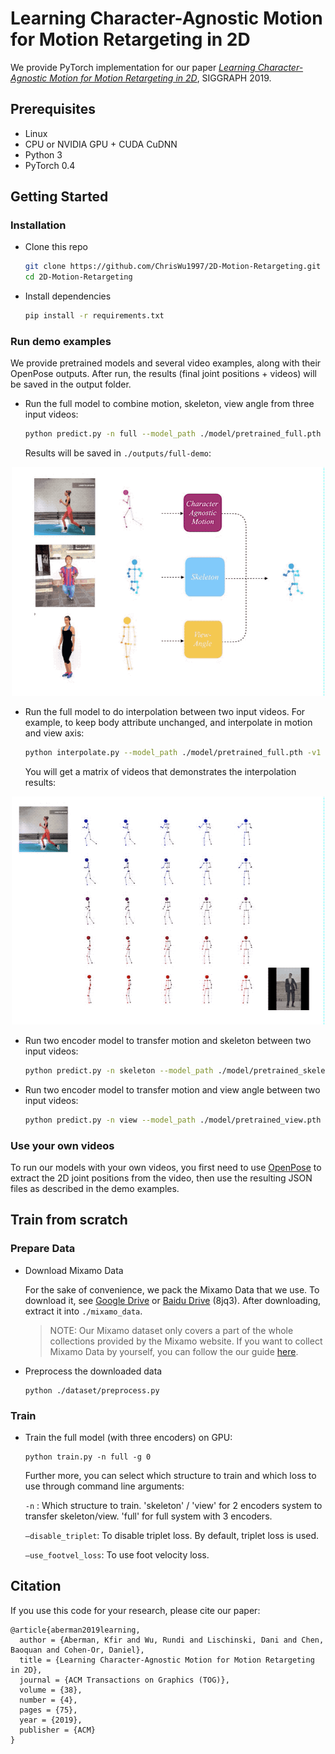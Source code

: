 # Learning Character-Agnostic Motion for Motion Retargeting in 2D

We provide PyTorch implementation for our paper [_Learning Character-Agnostic Motion for Motion Retargeting in 2D_](https://motionretargeting2d.github.io/), SIGGRAPH 2019.


## Prerequisites

- Linux
- CPU or NVIDIA GPU + CUDA CuDNN
- Python 3
- PyTorch 0.4



## Getting Started

### Installation

- Clone this repo

  ```bash
  git clone https://github.com/ChrisWu1997/2D-Motion-Retargeting.git
  cd 2D-Motion-Retargeting
  ```

- Install dependencies

  ```bash
  pip install -r requirements.txt
  ```



### Run demo examples

We provide pretrained models and several video examples, along with their OpenPose outputs. After run, the results (final joint positions + videos) will be saved in the output folder.

- Run the full model to combine motion, skeleton, view angle from three input videos:

  ```bash
  python predict.py -n full --model_path ./model/pretrained_full.pth -v1 ./examples/tall_man -v2 ./examples/midget -v3 ./examples/workout_march -h1 720 -w1 720 -h2 720 -w2 720 -h3 720 -w3 720 -o ./outputs/full-demo --max_length 120
  ```

  Results will be saved in `./outputs/full-demo`:

<p align="center">
  <img src='examples/images/3_sources_white_BG.gif' width=500>
</p>


- Run the full model to do interpolation between two input videos. For example, to keep body attribute unchanged, and interpolate in motion and view axis:

  ```bash
  python interpolate.py --model_path ./model/pretrained_full.pth -v1 ./examples/model -v2 ./examples/tall_man -h1 720 -w1 720 -h2 720 -w2 720 -o ./outputs/interpolate-demo.mp4 --keep_attr body --form matrix --nr_sample 5 --max_length 120
  ```

  You will get a matrix of videos that demonstrates the interpolation results:

<p align="center">
  <img src='examples/images/interpolation_white_BG.gif' width=500>
</p>

- Run two encoder model to transfer motion and skeleton between two input videos:

  ```bash
  python predict.py -n skeleton --model_path ./model/pretrained_skeleton.pth -v1 ./examples/tall_man -v2 ./examples/midget -h1 720 -w1 720 -h2 720 -w2 720 -o ./outputs/skeleton-demo --max_length 120
  ```

- Run two encoder model to transfer motion and view angle between two input videos:

  ```bash
  python predict.py -n view --model_path ./model/pretrained_view.pth -v1 ./examples/tall_man -v2 ./examples/model -h1 720 -w1 720 -h2 720 -w2 720 -o ./outputs/view-demo --max_length 120
  ```


### Use your own videos

To run our models with your own videos, you first need to use [OpenPose](https://github.com/CMU-Perceptual-Computing-Lab/openpose) to extract the 2D joint positions from the video, then use the resulting JSON files as described in the demo examples.



## Train from scratch

### Prepare Data

- Download Mixamo Data

  For the sake of convenience, we pack the Mixamo Data that we use. To download it, see [Google Drive](https://drive.google.com/open?id=1UGS-wFRzyLCReJcCN6rdVtRzKBjFa7t1) or [Baidu Drive](https://pan.baidu.com/s/1fYN4QYWOOQH9ZKOY5_2Upw) (8jq3). After downloading, extract it into `./mixamo_data`.

  > NOTE: Our Mixamo dataset only covers a part of the whole collections provided by the Mixamo website. If you want to collect Mixamo Data by yourself, you can follow the our guide [here](https://github.com/ChrisWu1997/2D-Motion-Retargeting/blob/master/dataset/Guide%20For%20Downloading%20Mixamo%20Data.md).

- Preprocess the downloaded data

  ```
  python ./dataset/preprocess.py
  ```

### Train

- Train the full model (with three encoders) on GPU:

  ```
  python train.py -n full -g 0
  ```

  Further more, you can select which structure to train and which loss to use through command line arguments:

  `-n` : Which structure to train. 'skeleton' / 'view' for 2 encoders system to transfer skeleton/view. 'full' for full system with 3 encoders.

  `—disable_triplet`: To disable triplet loss. By default, triplet loss is used.

  `—use_footvel_loss`: To use foot velocity loss.



## Citation
If you use this code for your research, please cite our paper:
```
@article{aberman2019learning,
  author = {Aberman, Kfir and Wu, Rundi and Lischinski, Dani and Chen, Baoquan and Cohen-Or, Daniel},
  title = {Learning Character-Agnostic Motion for Motion Retargeting in 2D},
  journal = {ACM Transactions on Graphics (TOG)},
  volume = {38},
  number = {4},
  pages = {75},
  year = {2019},
  publisher = {ACM}
}

```
